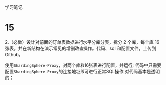 学习笔记

# 15

2.（必做）设计对前面的订单表数据进行水平分库分表，拆分 2 个库，每个库 16 张表。并在新结构在演示常见的增删改查操作。代码、sql 和配置文件，上传到 Github。

使用`ShardingSphere-Proxy`，对两个库和16张表进行配置，并运行;
代码中只需要配置`ShardingSphere-Proxy`的连接地址即可进行正常SQL操作,对代码基本是透明的；